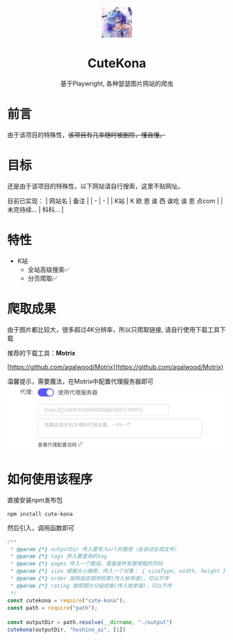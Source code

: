 <p align="center" style="position:relative;margin:0 auto;">
    <img src=".github/logo.png" alt="logo"
    style="position: relative; width: 70px;"/>
</p>
<h1 align="center">CuteKona</h1>
<p align="center">基于Playwright, 各种瑟瑟图片网站的爬虫</p>

# 前言

由于该项目的特殊性，~~该项目有几率随时被删除，懂自懂。~~

# 目标

还是由于该项目的特殊性，以下网站请自行搜索，这里不贴网址。

目前已实现：
| 网站名  | 备注 |
|    -   |  -  |
| K站 | K 欧 恩 诶 西 诶吃 诶 恩 点com  |
| 未完待续... | 科科... |

# 特性
* K站
    * 全站高级搜索✅
    * 分页爬取✅


# 爬取成果
由于图片都比较大，很多超过4K分辨率，所以只爬取链接, 请自行使用下载工具下载

推荐的下载工具：**Motrix**

[https://github.com/agalwood/Motrix](https://github.com/agalwood/Motrix)

温馨提示，需要魔法，在Motrix中配置代理服务器即可
![proxy](.github/motrixProxy.png)

# 如何使用该程序
直接安装npm发布包

~~~shell
npm install cute-kona
~~~

然后引入，调用函数即可

~~~js
/**
 * @param {*} outputDir 传入要写入url的路径（会自动生成文件）
 * @param {*} tags 传入要查询的tag
 * @param {*} pages 传入一个数组，里面是所有要爬取的页码
 * @param {*} size 根据大小搜索，传入一个对象： { sizeType, width, height }, sizeType为枚举值，width, height为数字，可以不传
 * @param {*} order 按照指定顺序检索(传入枚举值)，可以不传
 * @param {*} rating 按照图片分级检索(传入枚举值)，可以不传
 */
const cutekona = require("cute-kona");
const path = require("path");

const outputDir = path.resolve(__dirname, "./output")
cutekona(outputDir, "hoshino_ai", [1])
~~~